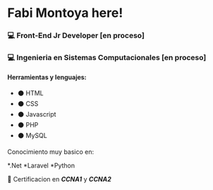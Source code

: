 # Fabi Montoya here!

### :computer: Front-End Jr Developer [en proceso]

### :computer: Ingenieria en Sistemas Computacionales [en proceso]

#### Herramientas y lenguajes:

- :black_circle: HTML
- :black_circle: CSS
- :black_circle: Javascript
- :black_circle: PHP
- :black_circle: MySQL

Conocimiento muy basico en:

*.Net
*Laravel
\*Python

:satellite: Certificacion en **_CCNA1_** y **_CCNA2_**
